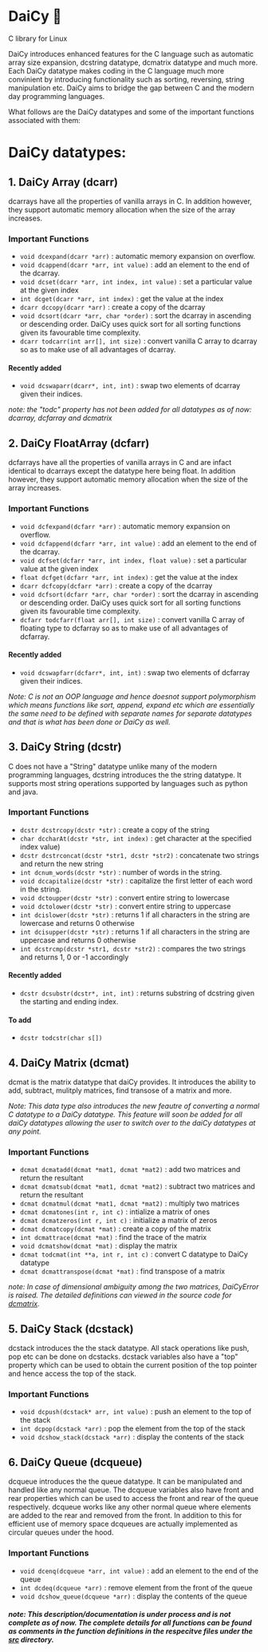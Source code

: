 # DaiCy :blossom: 
C library for Linux

DaiCy introduces enhanced features for the C language such as automatic array size expansion, dcstring datatype, dcmatrix datatype and much more. Each DaiCy datatype makes coding in the C language much more convinient by introducing functionality such as sorting, reversing, string manipulation etc. DaiCy aims to bridge the gap between C and the modern day programming languages. 

What follows are the DaiCy datatypes and some of the important functions associated with them:


# DaiCy datatypes:
 ## 1. DaiCy Array (dcarr)
 
 dcarrays have all the properties of vanilla arrays in C. In addition however, they support automatic memory allocation when the size of the array increases.
 
 ### Important Functions
 
 - `void dcexpand(dcarr *arr)` : automatic memory expansion on overflow.
 - `void dcappend(dcarr *arr, int value)` : add an element to the end of the dcarray.
 - `void dcset(dcarr *arr, int index, int value)` : set a particular value at the given index
 - `int dcget(dcarr *arr, int index)` : get the value at the index
 - `dcarr dccopy(dcarr *arr)` : create a copy of the dcarray
 - `void dcsort(dcarr *arr, char *order)` : sort the dcarray in  ascending or descending order. DaiCy uses quick sort for all sorting functions given its   favourable time complexity.
 - `dcarr todcarr(int arr[], int size)` : convert vanilla C array to dcarray so as to make use of all advantages of dcarray.
 
  #### Recently added
  - `void dcswaparr(dcarr*, int, int)` : swap two elements of dcarray given their indices.
 
 *note: the "todc" property has not been added for all datatypes as of now: dcarray, dcfarray and dcmatrix*
 
 
 ## 2. DaiCy FloatArray (dcfarr)
 
 dcfarrays have all the properties of vanilla arrays in C and are infact identical to dcarrays except the datatype here being float. In addition however, they support automatic memory allocation when the size of the array increases.
 
 ### Important Functions
 
 - `void dcfexpand(dcfarr *arr)` : automatic memory expansion on overflow.
 - `void dcfappend(dcfarr *arr, int value)` : add an element to the end of the dcarray.
 - `void dcfset(dcfarr *arr, int index, float value)` : set a particular value at the given index
 - `float dcfget(dcfarr *arr, int index)` : get the value at the index
 - `dcarr dcfcopy(dcfarr *arr)` : create a copy of the dcarray
 - `void dcfsort(dcfarr *arr, char *order)` : sort the dcarray in  ascending or descending order. DaiCy uses quick sort for all sorting functions given its favourable time complexity.
 - `dcfarr todcfarr(float arr[], int size)` : convert vanilla C array of floating type to dcfarray so as to make use of all advantages of dcfarray.
  
 #### Recently added
 - `void dcswapfarr(dcfarr*, int, int)` : swap two elements of dcfarray given their indices.
  
 
 *Note: C is not an OOP language and hence doesnot support polymorphism which means functions like sort, append, expand etc which are essentially the same need to be defined with separate names for separate datatypes and that is what has been done or DaiCy as well.*
 
 
 ## 3. DaiCy String (dcstr)
 
 C does not have a "String" datatype unlike many of the modern programming languages, dcstring introduces the the string datatype. It supports most string operations supported by languages such as python and java.
 
 ### Important Functions
 
 - `dcstr dcstrcopy(dcstr *str)` : create a copy of the string
 - `char dccharAt(dcstr *str, int index)` : get character at the specified index value)
 - `dcstr dcstrconcat(dcstr *str1, dcstr *str2)` : concatenate two strings and return the new string
 - `int dcnum_words(dcstr *str)` : number of words in the string.
 - `void dccapitalize(dcstr *str)` : capitalize the first letter of each word in the string.
 - `void dctoupper(dcstr *str)` : convert entire string to lowercase
 - `void dctolower(dcstr *str)` : convert entire string to uppercase
 - `int dcislower(dcstr *str)` : returns 1 if all characters in the string are lowercase and returns 0 otherwise
 - `int dcisupper(dcstr *str)` : returns 1 if all characters in the string are uppercase and returns 0 otherwise
 - `int dcstrcmp(dcstr *str1, dcstr *str2)` : compares the two strings and returns 1, 0 or -1 accordingly
 
 #### Recently added
 - `dcstr dcsubstr(dcstr*, int, int)` : returns substring of dcstring given the starting and ending index.
 
 #### To add
 - `dcstr todcstr(char s[])`
 
 
  ## 4. DaiCy Matrix (dcmat)
 
 dcmat is the matrix datatype that daiCy provides. It introduces the ability to add, subtract, mulitply matrices, find transose of a matrix and more. 
 
 *Note: This data type also introduces the new feautre of converting a normal C datatype to a DaiCy datatype. This feature will soon be added for all daiCy datatypes allowing the user to switch over to the daiCy datatypes at any point.*
 
 ### Important Functions
 - `dcmat dcmatadd(dcmat *mat1, dcmat *mat2)` : add two matrices and return the resultant
 - `dcmat dcmatsub(dcmat *mat1, dcmat *mat2)` : subtract two matrices and return the resultant
 - `dcmat dcmatmul(dcmat *mat1, dcmat *mat2)` : multiply two matrices
 - `dcmat dcmatones(int r, int c)` : intialize a matrix of ones
 - `dcmat dcmatzeros(int r, int c)` : initialize a matrix of zeros
 - `dcmat dcmatcopy(dcmat *mat)` : create a copy of the matrix
 - `int dcmattrace(dcmat *mat)` : find the trace of the matrix
 - `void dcmatshow(dcmat *mat)` : display the matrix
 - `dcmat todcmat(int **a, int r, int c)` : convert C datatype to DaiCy datatype
 -  `dcmat dcmattranspose(dcmat *mat)` : find transpose of a matrix
 
  *note: In case of dimensional ambiguity among the two matrices, DaiCyError is raised. The detailed definitions can viewed in the source code for [dcmatrix](https://github.com/kumudlakara/daiCy/blob/main/src/dcmatrix.c).* 
 
 ## 5. DaiCy Stack (dcstack)
 
dcstack introduces the the stack datatype. All stack operations like push, pop etc can be done on dcstacks. dcstack variables also have a "top" property which can be used to obtain the current position of the top pointer and hence access the top of the stack.
 
 ### Important Functions
 - `void dcpush(dcstack* arr, int value)` : push an element to the top of the stack
 - `int dcpop(dcstack *arr)` : pop the element from the top of the stack
 - `void dcshow_stack(dcstack *arr)` : display the contents of the stack


## 6. DaiCy Queue (dcqueue)
 
dcqueue introduces the the queue datatype. It can be manipulated and handled like any normal queue. The dcqueue variables also have front and rear properties which can be used to access the front and rear of the queue respectively. dcqueue works like any other normal queue where elements are added to the rear and removed from the front. In addition to this for efficient use of memory space dcqueues are actually implemented as circular queues under the hood.
 
 ### Important Functions
 - `void dcenq(dcqueue *arr, int value)` : add an element to the end of the queue
 - `int dcdeq(dcqueue *arr)` : remove element from the front of the queue
 - `void dcshow_queue(dcqueue *arr)` : display the contents of the queue
 
 ##### *note: This description/documentation is under process and is not complete as of now. The complete details for all functions can be found as comments in the function definitions in the respecitve files under the [src](https://github.com/kumudlakara/daiCy/tree/main/src) directory.* 
 
 
